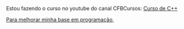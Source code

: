 Estou fazendo o curso no youtube do canal CFBCursos: <a  target="_blank"
    href="https://www.youtube.com/playlist?list=PLx4x_zx8csUjczg1qPHavU1vw1IkBcm40">Curso de C++ 
    <div>Para melhorar minha base em programação,

